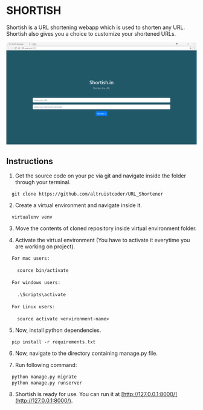 # SHORTISH

Shortish is a URL shortening webapp which is used to shorten any URL. Shortish also gives you a choice to customize your shortened URLs.

![Picture Here](./Shortish.png)

## Instructions

1. Get the source code on your pc via git and navigate inside the folder through your terminal.

```
  git clone https://github.com/altruistcoder/URL_Shortener
```
2. Create a virtual environment and navigate inside it.

```
  virtualenv venv
```
3. Move the contents of cloned repository inside virtual environment folder.

4. Activate the virtual environment (You have to activate it everytime you are working on project).

```
  For mac users:

    source bin/activate  

  For windows users:

    .\Scripts\activate

  For Linux users:

    source activate <environment-name>
```

5. Now, install python dependencies.

```
  pip install -r requirements.txt
```
6. Now, navigate to the directory containing manage.py file.

7. Run following command:

```
  python manage.py migrate
  python manage.py runserver
```
8. Shortish is ready for use. You can run it at [http://127.0.0.1:8000/](http://127.0.0.1:8000/).
